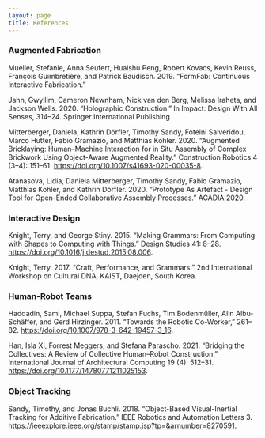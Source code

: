 ```yaml
---
layout: page
title: References
---
```


### Augmented Fabrication
Mueller, Stefanie, Anna Seufert, Huaishu Peng, Robert Kovacs, Kevin Reuss, François Guimbretière, and Patrick Baudisch. 2019. “FormFab: Continuous Interactive Fabrication.”

Jahn, Gwyllim, Cameron Newnham, Nick van den Berg, Melissa Iraheta, and Jackson Wells. 2020. “Holographic Construction.” In Impact: Design With All Senses, 314–24. Springer International Publishing

Mitterberger, Daniela, Kathrin Dörfler, Timothy Sandy, Foteini Salveridou, Marco Hutter, Fabio Gramazio, and Matthias Kohler. 2020. “Augmented Bricklaying: Human–Machine Interaction for in Situ Assembly of Complex Brickwork Using Object-Aware Augmented Reality.” Construction Robotics 4 (3–4): 151–61. https://doi.org/10.1007/s41693-020-00035-8.

Atanasova, Lidia, Daniela Mitterberger, Timothy Sandy, Fabio Gramazio, Matthias Kohler, and Kathrin Dörfler. 2020. “Prototype As Artefact - Design Tool for Open-Ended Collaborative Assembly Processes.” ACADIA 2020.

### Interactive Design
Knight, Terry, and George Stiny. 2015. “Making Grammars: From Computing with Shapes to Computing with Things.” Design Studies 41: 8–28. https://doi.org/10.1016/j.destud.2015.08.006.

Knight, Terry. 2017. “Craft, Performance, and Grammars.” 2nd International Workshop on Cultural DNA, KAIST, Daejoen, South Korea.

### Human-Robot Teams
Haddadin, Sami, Michael Suppa, Stefan Fuchs, Tim Bodenmüller, Alin Albu-Schäffer, and Gerd Hirzinger. 2011. “Towards the Robotic Co-Worker,” 261–82. https://doi.org/10.1007/978-3-642-19457-3_16.

Han, Isla Xi, Forrest Meggers, and Stefana Parascho. 2021. “Bridging the Collectives: A Review of Collective Human–Robot Construction.” International Journal of Architectural Computing 19 (4): 512–31. https://doi.org/10.1177/14780771211025153.

### Object Tracking
Sandy, Timothy, and Jonas Buchli. 2018. “Object-Based Visual-Inertial Tracking for Additive Fabrication.” IEEE Robotics and Automation Letters 3. https://ieeexplore.ieee.org/stamp/stamp.jsp?tp=&arnumber=8270591.




